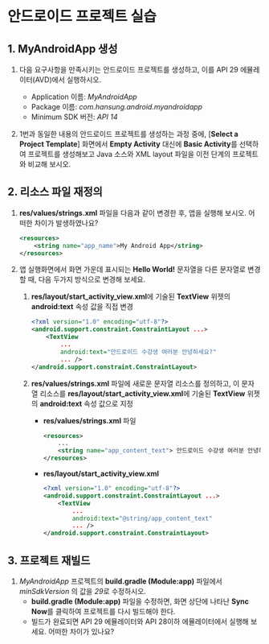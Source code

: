 <style> 
div.polaroid {
  	width: 600px;
  	box-shadow: 0 10px 30px 0 rgba(0, 0, 0, 0.2), 0 16px 30px 0 rgba(0, 0, 0, 0.19);
  	text-align: center;
	margin-bottom: 0.5cm;
}
</style>

# 안드로이드 프로젝트 실습

## 1. MyAndroidApp  생성 
1. 다음 요구사항을 만족시키는 안드로이드 프로젝트를 생성하고, 이를  API 29	에뮬레이터(AVD)에서 실행하시오.
	- Application 이름: *MyAndroidApp*
	- Package 이름: *com.hansung.android.myandroidapp*
	- Minimum SDK 버전: *API 14*

2. 1번과 동일한 내용의 안드로이드 프로젝트를 생성하는 과정 중에, [**Select a Project Template**] 화면에서 **Empty Activity** 대신에 **Basic Activity**를 선택하여 프로젝트를 생성해보고 Java 소스와 XML layout 파일을 이전 단계의 프로젝트와 비교해 보시오.

## 2. 리소스 파일 재정의
1. **res/values/strings.xml** 파일을 다음과 같이 변경한 후, 앱을 실행해 보시오. 어떠한 차이가 발생하였나요?

	```xml
	<resources>
    	<string name="app_name">My Android App</string>
	</resources>
	```

2. 앱 실행화면에서 화면 가운데 표시되는 **Hello World!** 문자열을 다른 문자열로 변경할 때, 다음 두가지 방식으로 변경해 보세요.
	1. **res/layout/start\_activity\_view.xml**에 기술된 **TextView** 위젯의 **android:text** 속성 값을 직접 변경

		```xml
		<?xml version="1.0" encoding="utf-8"?>
		<android.support.constraint.ConstraintLayout ...>
		    <TextView
		        ...
		        android:text="안드로이드 수강생 여러분 안녕하세요?"
		        ... />
		</android.support.constraint.ConstraintLayout>
		```
	
	2. **res/values/strings.xml** 파일에 새로운 문자열 리소스를 정의하고, 이 문자열 리소스를 **res/layout/start\_activity\_view.xml**에 기술된 **TextView** 위젯의 **android:text** 속성 값으로 지정
		- **res/values/strings.xml** 파일
		
			```xml
			<resources>
			    ...
			    <string name="app_content_text"> 안드로이드 수강생 여러분 안녕하세요? </string>
			</resources>
			```
		- **res/layout/start\_activity\_view.xml**
		
			```xml
			<?xml version="1.0" encoding="utf-8"?>
			<android.support.constraint.ConstraintLayout ...>
			    <TextView
			        ...
			        android:text="@string/app_content_text"
			        ... />
			</android.support.constraint.ConstraintLayout>
			``` 

## 3. 프로젝트 재빌드
 
1. *MyAndroidApp* 프로젝트의 **build.gradle (Module:app)** 파일에서 *minSdkVersion* 의 값을 *29*로 수정하시오.
	- **build.gradle (Module:app)** 파일을 수정하면, 화면 상단에 나타난 **Sync Now**를 클릭하여 프로젝트를 다시 빌드해야 한다.
	- 빌드가 완료되면 API 29 에뮬레이터와 API 28이하 에뮬레이터에서 실행해 보세요. 어떠한 차이가 있나요?
